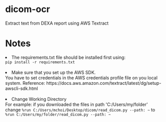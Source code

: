# dicom-ocr
Extract text from DEXA report using AWS Textract

# Notes

<li>The requirements.txt file should be installed first using:</li>
<code>pip install -r requirements.txt</code>
</br></br>
<li>Make sure that you set up the AWS SDK.</li>
You have to set credentials in the AWS credentials profile file on you local system.
Reference: <link>https://docs.aws.amazon.com/textract/latest/dg/setup-awscli-sdk.html</link>
</br></br>
<li>Change Working Directory</li>
For example:
if you downloaded the files in path 'C:/Users/my/folder'</br>
change
<code>%run C:/Users/mchoi/Desktop/dicom/read_dicom.py --path: ~</code>
to</br> <code>%run C:/Users/my/folder/read_dicom.py --path: ~</code>
